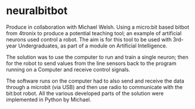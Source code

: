 # neuralbitbot

Produce in collaboration with Michael Welsh.
Using a micro:bit based bitbot from 4tronix to produce a potential teaching tool; an example of artificial neurons used control a robot. The aim is for this tool to be used with 3rd-year Undergraduates, as part of a module on Artificial Intelligence.

The solution was to use the computer to run and train a single neuron; then for the robot to send values from the line sensors back to the program running on a Computer and receive control signals. 

The software runs on the computer had to also send and receive the data through a microbit (via USB) and then use radio to communicate with the bit:bot robot. All the various developed parts of the solution were implemented in Python by Michael.

